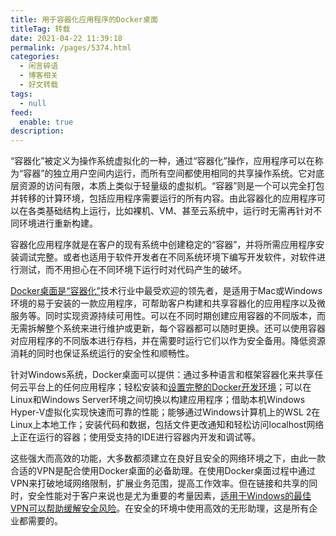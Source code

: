 ```yaml
---
title: 用于容器化应用程序的Docker桌面
titleTag: 转载
date: 2021-04-22 11:39:18
permalink: /pages/5374.html
categories: 
  - 闲言碎语
  - 博客相关
  - 好文转载
tags: 
  - null
feed: 
  enable: true
description: 
---
```


“容器化”被定义为操作系统虚拟化的一种，通过“容器化”操作，应用程序可以在称为“容器”的独立用户空间内运行，而所有空间都使用相同的共享操作系统。它对底层资源的访问有限，本质上类似于轻量级的虚拟机。“容器”则是一个可以完全打包并转移的计算环境，包括应用程序需要运行的所有内容。由此容器化的应用程序可以在各类基础结构上运行，比如裸机、VM、甚至云系统中，运行时无需再针对不同环境进行重新构建。

容器化应用程序就是在客户的现有系统中创建稳定的“容器”，并将所需应用程序安装调试完整。或者也适用于软件开发者在不同系统环境下编写开发软件，对软件进行测试，而不用担心在不同环境下运行时对代码产生的破坏。

[Docker桌面是“容器化”](https://www.zhihu.com/question/48174633)技术行业中最受欢迎的领先者，是适用于Mac或Windows环境的易于安装的一款应用程序，可帮助客户构建和共享容器化的应用程序以及微服务等。同时实现资源持续可用性。可以在不同时期创建应用容器的不同版本，而无需拆解整个系统来进行维护或更新，每个容器都可以随时更换。还可以使用容器对应用程序的不同版本进行存档，并在需要时运行它们以作为安全备用。降低资源消耗的同时也保证系统运行的安全性和顺畅性。

针对Windows系统，Docker桌面可以提供：通过多种语言和框架容器化来共享任何云平台上的任何应用程序；轻松安装和[设置完整的Docker开发环境](https://blog.csdn.net/liyifan687/article/details/85046587)；可以在Linux和Windows Server环境之间切换以构建应用程序；借助本机Windows Hyper-V虚拟化实现快速而可靠的性能；能够通过Windows计算机上的WSL 2在Linux上本地工作；安装代码和数据，包括文件更改通知和轻松访问localhost网络上正在运行的容器；使用受支持的IDE进行容器内开发和调试等。

这些强大而高效的功能，大多数都须建立在良好且安全的网络环境之下，由此一款合适的VPN是配合使用Docker桌面的必备助理。在使用Docker桌面过程中通过VPN来打破地域网络限制，扩展业务范围，提高工作效率。但在链接和共享的同时，安全性能对于客户来说也是尤为重要的考量因素，[适用于Windows的最佳VPN可以帮助缓解安全风险](https://zh.wizcase.com/blog/适用于windows的最佳vpn/)。在安全的环境中使用高效的无形助理，这是所有企业都需要的。
